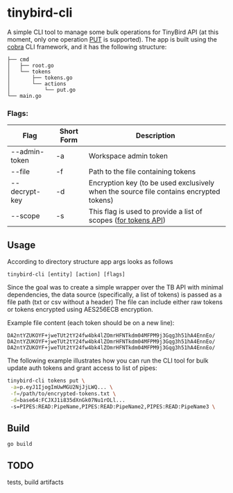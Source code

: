 # tinybird-cli

A simple CLI tool to manage some bulk operations for TinyBird API (at this moment, only one operation [PUT](https://www.tinybird.co/docs/api-reference/token-api#put--v0-tokens-(.+)) is supported).
The app is built using the [cobra](https://github.com/spf13/cobra) CLI framework, and it has the following structure:

```test
├── cmd
│   ├── root.go
│   └── tokens
│       ├── tokens.go
│       └── actions        
│           └── put.go
└── main.go
```

### Flags:

| Flag         | Short Form | Description                                                                                                                                |
| ------------ | --- |--------------------------------------------------------------------------------------------------------------------------------------------|
| --admin-token| -a  | Workspace admin token                                                                                                                      |
| --file       | -f  | Path to the file containing tokens                                                                                                         |
| --decrypt-key| -d  | Encryption key (to be used exclusively when the source file contains encrypted tokens)                                                     |
| --scope      | -s  | This flag is used to provide a list of scopes ([for tokens API](https://www.tinybird.co/docs/api-reference/token-api#put--v0-tokens-(.+))) |

## Usage
According to directory structure app args looks as follows
```
tinybird-cli [entity] [action] [flags]
```

Since the goal was to create a simple wrapper over the TB API with minimal dependencies, the data source (specifically, a list of tokens) is passed as a file path (txt or csv without a header)
The file can include either raw tokens or tokens encrypted using AES256ECB encryption.

Example file content (each token should be on a new line):

```
DA2ntYZUKOYF+jweTUt2tY24fw4bk4lZOmrHFNTkdm04MFPM9j3Gqg3h51hA4EnnEo/
DA2ntYZUKOYF+jweTUt2tY24fw4bk4lZOmrHFNTkdm04MFPM9j3Gqg3h51hA4EnnEo/
DA2ntYZUKOYF+jweTUt2tY24fw4bk4lZOmrHFNTkdm04MFPM9j3Gqg3h51hA4EnnEo/
```


The following example illustrates how you can run the CLI tool for bulk update auth tokens and grant access to list of pipes:

```bash
tinybird-cli tokens put \
 -a=p.eyJ1IjogImUwMGU2NjJjLWQ... \
 -f=/path/to/encrypted-tokens.txt \
 -d=base64:FCJXJ1i835dXnGk07Nu1rOLl...
 -s=PIPES:READ:PipeName,PIPES:READ:PipeName2,PIPES:READ:PipeName3 \ 
```


## Build
```
go build
```

## TODO
tests, build artifacts




